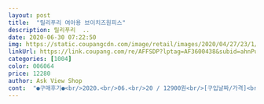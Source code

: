 ```yaml
---
layout: post 
title:  "릴리푸리 여아용 브이치즈원피스" 
description: 릴리푸리  ..
date: 2020-06-30 07:22:50 
img: https://static.coupangcdn.com/image/retail/images/2020/04/27/23/1/f0df3063-57c0-4a87-9184-7b404b221221.jpg 
linkUrl: https://link.coupang.com/re/AFFSDP?lptag=AF3600438&subid=ahnPublicAsk&pageKey=1520113173&itemId=2608339715&vendorItemId=70599446694&traceid=V0-113-b2dbb1c367de39b8 
categories: [1004] 
color: 006064 
price: 12280 
author: Ask View Shop 
cont:  "●구매후기●<br/>2020.<br/>06.<br/>20 / 12900원<br/>[구입날짜/가격]<br/>☆☆☆열심히 작성한 제 후기가 도움이 되셨다면<br/>《도움이 돼요》한번 눌러주시길 부탁드려요☆☆☆<br/>가격대비 옷이 이쁘고<br/>골박특가에서 릴리푸리를 처음 만났어요<br/>그래서 옷은 다 릴리푸리에서 사요^^<br/>꽤 통통한 7세 여아<br/>넥라인 밑쪽에 레이스 때문에 더 여성스러워요<br/>릴리푸리 옷이 그러네요<br/>릴리푸리에서 판매하는 보라색 체크무늬 반바지(오션체크팬츠)를<br/>몸무게: 26kg<br/>민소매라 시원하고<br/>속바지로 입었더니 시원하고 편하다고 하네요<br/>쑥쑥 크는 딸아이가 한철 입기 딱 좋더라고요<br/>아이가 여자여자한 옷을 좋아하는데<br/>아이가 최애옷이라고 해요^^♡<br/>우연히 봄에<br/>원피스 색도 상큼발랄해서 보이기도 시원해보이네요<br/>유치원갈때 입는다며 신나하는 딸 ㅋㅋ<br/>이번에 구매한 옷은<br/>찐득찐득 더운 날<br/>착용사이즈: 140<br/>키 115, 몸무게 23 입니다.<br/> 적당히 잘 맞네요.<br/><br/>키: 118cm<br/>통통한 아이가 입기 편하게 살짝 넉넉하게 나온 것 같아요<br/>품 적당하고 신축성도 있고 편하게 입을 수 있는 소재예요.<br/><br/>화사하니 진짜 이뻐요 가격대비 원단도 괜찮네요<br/>" 
---
```

